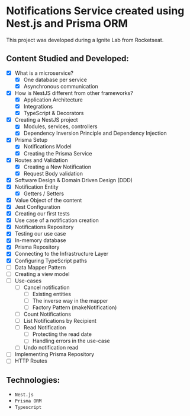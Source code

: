 # Notifications Service created using Nest.js and Prisma ORM

This project was developed during a Ignite Lab from Rocketseat.

## Content Studied and Developed:

- [x] What is a microservice?
  - [x] One database per service
  - [x] Asynchronous communication
- [x] How is NestJS different from other frameworks?
  - [x] Application Architecture
  - [x] Integrations
  - [x] TypeScript & Decorators
- [x] Creating a NestJS project
  - [x] Modules, services, controllers
  - [x] Dependency Inversion Principle and Dependency Injection
- [x] Prisma Setup
  - [x] Notifications Model
  - [x] Creating the Prisma Service
- [x] Routes and Validation
  - [x] Creating a New Notification
  - [x] Request Body validation
- [x] Software Design & Domain Driven Design (DDD)
- [x] Notification Entity
  - [x] Getters / Setters
- [x] Value Object of the content
- [x] Jest Configuration
- [x] Creating our first tests
- [x] Use case of a notification creation
- [x] Notifications Repository
- [x] Testing our use case
- [x] In-memory database
- [x] Prisma Repository
- [x] Connecting to the Infrastructure Layer
- [x] Configuring TypeScript paths
- [ ] Data Mapper Pattern
- [ ] Creating a view model
- [ ] Use-cases
  - [ ] Cancel notification
    - [ ] Existing entities
    - [ ] The inverse way in the mapper
    - [ ] Factory Pattern (makeNotification)
  - [ ] Count Notifications
  - [ ] List Notifications by Recipient
  - [ ] Read Notification
    - [ ] Protecting the read date
    - [ ] Handling errors in the use-case
  - [ ] Undo notification read
- [ ] Implementing Prisma Repository
- [ ] HTTP Routes

## Technologies:

- ``Nest.js``
- ``Prisma ORM``
- ``Typescript``